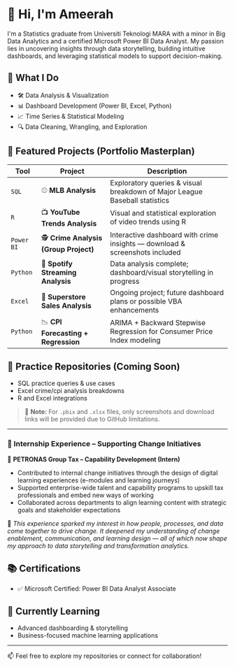 # 👋 Hi, I'm Ameerah

I'm a Statistics graduate from Universiti Teknologi MARA with a minor in Big Data Analytics and a certified Microsoft Power BI Data Analyst. My passion lies in uncovering insights through data storytelling, building intuitive dashboards, and leveraging statistical models to support decision-making.

## 🧠 What I Do
- 🛠 Data Analysis & Visualization
- 📊 Dashboard Development (Power BI, Excel, Python)
- 📈 Time Series & Statistical Modeling
- 🔍 Data Cleaning, Wrangling, and Exploration

## 💼 Featured Projects (Portfolio Masterplan)

| Tool | Project | Description |
|------|---------|-------------|
| `SQL` | ⚾ **MLB Analysis** | Exploratory queries & visual breakdown of Major League Baseball statistics |
| `R` | 📺 **YouTube Trends Analysis** | Visual and statistical exploration of video trends using R |
| `Power BI` | 🕵️ **Crime Analysis (Group Project)** | Interactive dashboard with crime insights — download & screenshots included |
| `Python` | 🎵 **Spotify Streaming Analysis** | Data analysis complete; dashboard/visual storytelling in progress |
| `Excel` | 🛒 **Superstore Sales Analysis** | Ongoing project; future dashboard plans or possible VBA enhancements |
| `Python` | 📉 **CPI Forecasting + Regression** | ARIMA + Backward Stepwise Regression for Consumer Price Index modeling |

## 🔬 Practice Repositories (Coming Soon)
- SQL practice queries & use cases
- Excel crime/cpi analysis breakdowns
- R and Excel integrations

> 📌 **Note:** For `.pbix` and `.xlsx` files, only screenshots and download links will be provided due to GitHub limitations.

---

### 💼 Internship Experience – Supporting Change Initiatives

🔹 **PETRONAS Group Tax – Capability Development (Intern)**
- Contributed to internal change initiatives through the design of digital learning experiences (e-modules and learning journeys)
- Supported enterprise-wide talent and capability programs to upskill tax professionals and embed new ways of working
- Collaborated across departments to align learning content with strategic goals and stakeholder expectations

🧠 *This experience sparked my interest in how people, processes, and data come together to drive change. It deepened my understanding of change enablement, communication, and learning design — all of which now shape my approach to data storytelling and transformation analytics.*

## 📚 Certifications
- ✅ Microsoft Certified: Power BI Data Analyst Associate

## 🌱 Currently Learning
- Advanced dashboarding & storytelling
- Business-focused machine learning applications

---

📫 Feel free to explore my repositories or connect for collaboration!
